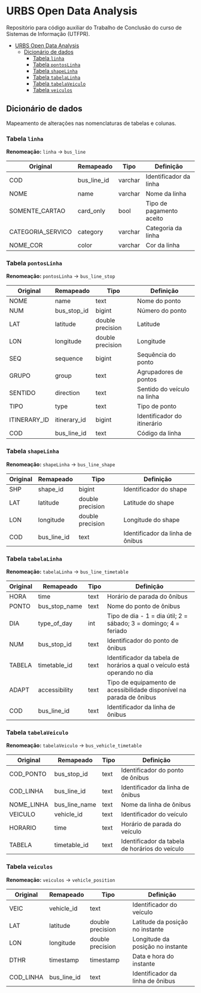 # URBS Open Data Analysis

Repositório para código auxiliar do Trabalho de Conclusão do curso de Sistemas de Informação (UTFPR).

<!-- TOC -->
* [URBS Open Data Analysis](#urbs-open-data-analysis)
  * [Dicionário de dados](#dicionrio-de-dados)
    * [Tabela `linha`](#tabela-linha)
    * [Tabela `pontosLinha`](#tabela-pontoslinha)
    * [Tabela `shapeLinha`](#tabela-shapelinha)
    * [Tabela `tabelaLinha`](#tabela-tabelalinha)
    * [Tabela `tabelaVeiculo`](#tabela-tabelaveiculo)
    * [Tabela `veiculos`](#tabela-veiculos)
<!-- TOC -->

## Dicionário de dados

Mapeamento de alterações nas nomenclaturas de tabelas e colunas.

### Tabela `linha`

**Renomeação:** `linha` -> `bus_line`

| **Original**      | **Remapeado** | **Tipo** | **Definição**            |
|-------------------|---------------|----------|--------------------------|
| COD               | bus_line_id   | varchar  | Identificador da linha   |
| NOME              | name          | varchar  | Nome da linha            |
| SOMENTE_CARTAO    | card_only     | bool     | Tipo de pagamento aceito |
| CATEGORIA_SERVICO | category      | varchar  | Categoria da linha       |
| NOME_COR          | color         | varchar  | Cor da linha             |


### Tabela `pontosLinha`

**Renomeação:** `pontosLinha` -> `bus_line_stop`

| **Original** | **Remapeado** | **Tipo**         | **Definição**               |
|--------------|---------------|------------------|-----------------------------|
| NOME         | name          | text             | Nome do ponto               |
| NUM          | bus_stop_id   | bigint           | Número do ponto             |
| LAT          | latitude      | double precision | Latitude                    |
| LON          | longitude     | double precision | Longitude                   |
| SEQ          | sequence      | bigint           | Sequência do ponto          |
| GRUPO        | group         | text             | Agrupadores de pontos       |
| SENTIDO      | direction     | text             | Sentido do veículo na linha |
| TIPO         | type          | text             | Tipo de ponto               |
| ITINERARY_ID | itinerary_id  | bigint           | Identificador do itinerário |
| COD          | bus_line_id   | text             | Código da linha             |


### Tabela `shapeLinha`

**Renomeação:** `shapeLinha` -> `bus_line_shape`

| **Original** | **Remapeado** | **Tipo**         | **Definição**                    |
|--------------|---------------|------------------|----------------------------------|
| SHP          | shape_id      | bigint           | Identificador do shape           |
| LAT          | latitude      | double precision | Latitude do shape                |
| LON          | longitude     | double precision | Longitude do shape               |
| COD          | bus_line_id   | text             | Identificador da linha de ônibus |

### Tabela `tabelaLinha`

**Renomeação:** `tabelaLinha` -> `bus_line_timetable`

| **Original** | **Remapeado** | **Tipo** | **Definição**                                                             |
|--------------|---------------|----------|---------------------------------------------------------------------------|
| HORA         | time          | text     | Horário de parada do ônibus                                               |
| PONTO        | bus_stop_name | text     | Nome do ponto de ônibus                                                   |
| DIA          | type_of_day   | int      | Tipo de dia - 1 = dia útil; 2 = sábado; 3 = domingo; 4 = feriado          |
| NUM          | bus_stop_id   | text     | Identificador do ponto de ônibus                                          |
| TABELA       | timetable_id  | text     | Identificador da tabela de horários a qual o veículo está operando no dia |
| ADAPT        | accessibility | text     | Tipo de equipamento de acessibilidade disponível na parada de ônibus      |
| COD          | bus_line_id   | text     | Identificador da linha de ônibus                                          |

### Tabela `tabelaVeiculo`

**Renomeação:** `tabelaVeiculo` -> `bus_vehicle_timetable`

| **Original** | **Remapeado** | **Tipo** | **Definição**                                  |
|--------------|---------------|----------|------------------------------------------------|
| COD_PONTO    | bus_stop_id   | text     | Identificador do ponto de ônibus               |
| COD_LINHA    | bus_line_id   | text     | Identificador da linha de ônibus               |
| NOME_LINHA   | bus_line_name | text     | Nome da linha de ônibus                        |
| VEICULO      | vehicle_id    | text     | Identificador do veículo                       |
| HORARIO      | time          | text     | Horário de parada do veículo                   |
| TABELA       | timetable_id  | text     | Identificador da tabela de horários do veículo |

### Tabela `veiculos`

**Renomeação:** `veiculos` -> `vehicle_position`

| **Original** | **Remapeado** | **Tipo**         | **Definição**                    |
|--------------|---------------|------------------|----------------------------------|
| VEIC         | vehicle_id    | text             | Identificador do veículo         |
| LAT          | latitude      | double precision | Latitude da posição no instante  |
| LON          | longitude     | double precision | Longitude da posição no instante |
| DTHR         | timestamp     | timestamp        | Data e hora do instante          |
| COD_LINHA    | bus_line_id   | text             | Identificador da linha de ônibus |